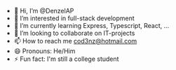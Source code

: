 - 👋 Hi, I’m @DenzelAP
- 👀 I’m interested in full-stack development
- 🌱 I’m currently learning Express, Typescript, React, ...
- 💞️ I’m looking to collaborate on IT-projects
- 📫 How to reach me cod3nz@hotmail.com
- 😄 Pronouns: He/Him
- ⚡ Fun fact: I'm still a college student

<!---
DenzelAP/DenzelAP is a ✨ special ✨ repository because its `README.md` (this file) appears on your GitHub profile.
You can click the Preview link to take a look at your changes.
--->
